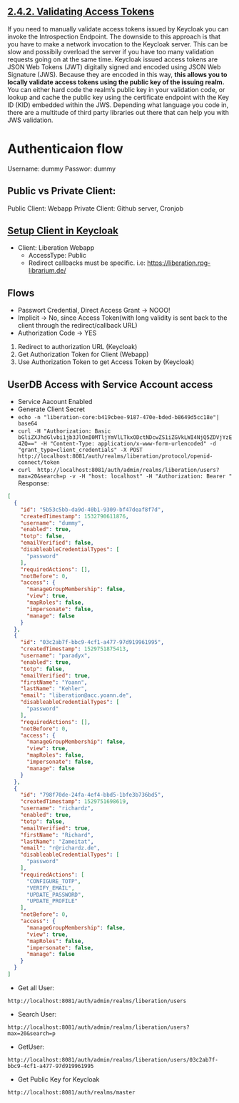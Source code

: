 
## [2.4.2. Validating Access Tokens](https://www.keycloak.org/docs/4.0/securing_apps/index.html#validating-access-tokens)
If you need to manually validate access tokens issued by Keycloak you can invoke the Introspection Endpoint. The downside to this approach is that you have to make a network invocation to the Keycloak server. This can be slow and possibily overload the server if you have too many validation requests going on at the same time. Keycloak issued access tokens are JSON Web Tokens (JWT) digitally signed and encoded using JSON Web Signature (JWS). Because they are encoded in this way, **this allows you to locally validate access tokens using the public key of the issuing realm.** You can either hard code the realm’s public key in your validation code, or lookup and cache the public key using the certificate endpoint with the Key ID (KID) embedded within the JWS. Depending what language you code in, there are a multitude of third party libraries out there that can help you with JWS validation.

# Authenticaion flow
Username: dummy
Passwor: dummy

## Public vs Private Client:
Public Client: Webapp
Private Client: Github server, Cronjob

## [Setup Client in Keycloak](https://www.keycloak.org/docs/4.0/securing_apps/index.html#_javascript_adapter)
- Client: Liberation Webapp
  - AccessType: Public
  - Redirect callbacks must be specific. i.e: https://liberation.rpg-librarium.de/


## Flows
- Passwort Credential, Direct Access Grant -> NOOO!
- Implicit -> No, since Access Token(with long validity is sent back to the client through the redirect/callback URL)
- Authorization Code -> YES

1. Redirect to authorization URL (Keycloak)
2. Get Authorization Token for Client (Webapp)
3. Use Authorization Token to get Access Token by (Keycloak)

## UserDB Access with Service Account access
- Service Aacount Enabled
- Generate Client Secret
- `echo -n "liberation-core:b419cbee-9187-470e-bded-b8649d5cc18e"| base64`
- `curl -H "Authorization: Basic bGliZXJhdGlvbi1jb3JlOmI0MTljYmVlLTkxODctNDcwZS1iZGVkLWI4NjQ5ZDVjYzE4ZQ==" -H "Content-Type: application/x-www-form-urlencoded" -d "grant_type=client_credentials" -X POST http://localhost:8081/auth/realms/liberation/protocol/openid-connect/token`
- `curl  http://localhost:8081/auth/admin/realms/liberation/users?max=20&search=p -v -H "host: localhost" -H "Authorization: Bearer "`
Response:
```json
[
  {
    "id": "5b53c5bb-da9d-40b1-9309-bf47deaf8f7d",
    "createdTimestamp": 1532790611876,
    "username": "dummy",
    "enabled": true,
    "totp": false,
    "emailVerified": false,
    "disableableCredentialTypes": [
      "password"
    ],
    "requiredActions": [],
    "notBefore": 0,
    "access": {
      "manageGroupMembership": false,
      "view": true,
      "mapRoles": false,
      "impersonate": false,
      "manage": false
    }
  },
  {
    "id": "03c2ab7f-bbc9-4cf1-a477-97d919961995",
    "createdTimestamp": 1529751875413,
    "username": "paradyx",
    "enabled": true,
    "totp": false,
    "emailVerified": true,
    "firstName": "Yoann",
    "lastName": "Kehler",
    "email": "liberation@acc.yoann.de",
    "disableableCredentialTypes": [
      "password"
    ],
    "requiredActions": [],
    "notBefore": 0,
    "access": {
      "manageGroupMembership": false,
      "view": true,
      "mapRoles": false,
      "impersonate": false,
      "manage": false
    }
  },
  {
    "id": "798f70de-24fa-4ef4-bbd5-1bfe3b736bd5",
    "createdTimestamp": 1529751698619,
    "username": "richardz",
    "enabled": true,
    "totp": false,
    "emailVerified": true,
    "firstName": "Richard",
    "lastName": "Zameitat",
    "email": "r@richardz.de",
    "disableableCredentialTypes": [
      "password"
    ],
    "requiredActions": [
      "CONFIGURE_TOTP",
      "VERIFY_EMAIL",
      "UPDATE_PASSWORD",
      "UPDATE_PROFILE"
    ],
    "notBefore": 0,
    "access": {
      "manageGroupMembership": false,
      "view": true,
      "mapRoles": false,
      "impersonate": false,
      "manage": false
    }
  }
]
```
- Get all User:
```
http://localhost:8081/auth/admin/realms/liberation/users
```
- Search User:
```
http://localhost:8081/auth/admin/realms/liberation/users?max=20&search=p
```
- GetUser:
```
http://localhost:8081/auth/admin/realms/liberation/users/03c2ab7f-bbc9-4cf1-a477-97d919961995
```

- Get Public Key for Keycloak
```
http://localhost:8081/auth/realms/master
```
